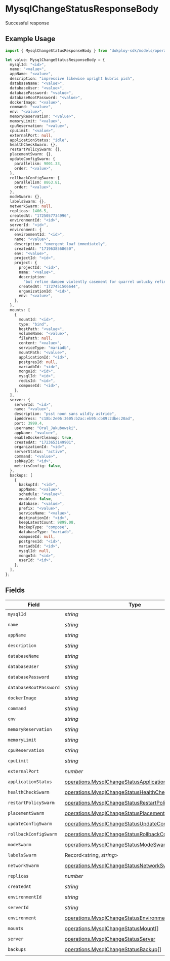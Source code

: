 # MysqlChangeStatusResponseBody

Successful response

## Example Usage

```typescript
import { MysqlChangeStatusResponseBody } from "dokploy-sdk/models/operations";

let value: MysqlChangeStatusResponseBody = {
  mysqlId: "<id>",
  name: "<value>",
  appName: "<value>",
  description: "impressive likewise upright hubris pish",
  databaseName: "<value>",
  databaseUser: "<value>",
  databasePassword: "<value>",
  databaseRootPassword: "<value>",
  dockerImage: "<value>",
  command: "<value>",
  env: "<value>",
  memoryReservation: "<value>",
  memoryLimit: "<value>",
  cpuReservation: "<value>",
  cpuLimit: "<value>",
  externalPort: null,
  applicationStatus: "idle",
  healthCheckSwarm: {},
  restartPolicySwarm: {},
  placementSwarm: {},
  updateConfigSwarm: {
    parallelism: 9001.33,
    order: "<value>",
  },
  rollbackConfigSwarm: {
    parallelism: 8863.81,
    order: "<value>",
  },
  modeSwarm: {},
  labelsSwarm: {},
  networkSwarm: null,
  replicas: 1406.5,
  createdAt: "1725057734996",
  environmentId: "<id>",
  serverId: "<id>",
  environment: {
    environmentId: "<id>",
    name: "<value>",
    description: "emergent loaf immediately",
    createdAt: "1719638568650",
    env: "<value>",
    projectId: "<id>",
    project: {
      projectId: "<id>",
      name: "<value>",
      description:
        "but refine dampen violently casement for quarrel unlucky refine highly",
      createdAt: "1727451506644",
      organizationId: "<id>",
      env: "<value>",
    },
  },
  mounts: [
    {
      mountId: "<id>",
      type: "bind",
      hostPath: "<value>",
      volumeName: "<value>",
      filePath: null,
      content: "<value>",
      serviceType: "mariadb",
      mountPath: "<value>",
      applicationId: "<id>",
      postgresId: null,
      mariadbId: "<id>",
      mongoId: "<id>",
      mysqlId: "<id>",
      redisId: "<id>",
      composeId: "<id>",
    },
  ],
  server: {
    serverId: "<id>",
    name: "<value>",
    description: "psst noon sans wildly astride",
    ipAddress: "c18b:2e06:3605:b2ac:eb95:cb89:2dbe:20ad",
    port: 3999.4,
    username: "Oral_Jakubowski",
    appName: "<value>",
    enableDockerCleanup: true,
    createdAt: "1723653149901",
    organizationId: "<id>",
    serverStatus: "active",
    command: "<value>",
    sshKeyId: "<id>",
    metricsConfig: false,
  },
  backups: [
    {
      backupId: "<id>",
      appName: "<value>",
      schedule: "<value>",
      enabled: false,
      database: "<value>",
      prefix: "<value>",
      serviceName: "<value>",
      destinationId: "<id>",
      keepLatestCount: 9899.08,
      backupType: "compose",
      databaseType: "mariadb",
      composeId: null,
      postgresId: "<id>",
      mariadbId: "<id>",
      mysqlId: null,
      mongoId: "<id>",
      userId: "<id>",
    },
  ],
};
```

## Fields

| Field                                                                                                                          | Type                                                                                                                           | Required                                                                                                                       | Description                                                                                                                    |
| ------------------------------------------------------------------------------------------------------------------------------ | ------------------------------------------------------------------------------------------------------------------------------ | ------------------------------------------------------------------------------------------------------------------------------ | ------------------------------------------------------------------------------------------------------------------------------ |
| `mysqlId`                                                                                                                      | *string*                                                                                                                       | :heavy_check_mark:                                                                                                             | N/A                                                                                                                            |
| `name`                                                                                                                         | *string*                                                                                                                       | :heavy_check_mark:                                                                                                             | N/A                                                                                                                            |
| `appName`                                                                                                                      | *string*                                                                                                                       | :heavy_check_mark:                                                                                                             | N/A                                                                                                                            |
| `description`                                                                                                                  | *string*                                                                                                                       | :heavy_check_mark:                                                                                                             | N/A                                                                                                                            |
| `databaseName`                                                                                                                 | *string*                                                                                                                       | :heavy_check_mark:                                                                                                             | N/A                                                                                                                            |
| `databaseUser`                                                                                                                 | *string*                                                                                                                       | :heavy_check_mark:                                                                                                             | N/A                                                                                                                            |
| `databasePassword`                                                                                                             | *string*                                                                                                                       | :heavy_check_mark:                                                                                                             | N/A                                                                                                                            |
| `databaseRootPassword`                                                                                                         | *string*                                                                                                                       | :heavy_check_mark:                                                                                                             | N/A                                                                                                                            |
| `dockerImage`                                                                                                                  | *string*                                                                                                                       | :heavy_check_mark:                                                                                                             | N/A                                                                                                                            |
| `command`                                                                                                                      | *string*                                                                                                                       | :heavy_check_mark:                                                                                                             | N/A                                                                                                                            |
| `env`                                                                                                                          | *string*                                                                                                                       | :heavy_check_mark:                                                                                                             | N/A                                                                                                                            |
| `memoryReservation`                                                                                                            | *string*                                                                                                                       | :heavy_check_mark:                                                                                                             | N/A                                                                                                                            |
| `memoryLimit`                                                                                                                  | *string*                                                                                                                       | :heavy_check_mark:                                                                                                             | N/A                                                                                                                            |
| `cpuReservation`                                                                                                               | *string*                                                                                                                       | :heavy_check_mark:                                                                                                             | N/A                                                                                                                            |
| `cpuLimit`                                                                                                                     | *string*                                                                                                                       | :heavy_check_mark:                                                                                                             | N/A                                                                                                                            |
| `externalPort`                                                                                                                 | *number*                                                                                                                       | :heavy_check_mark:                                                                                                             | N/A                                                                                                                            |
| `applicationStatus`                                                                                                            | [operations.MysqlChangeStatusApplicationStatusResponse](../../models/operations/mysqlchangestatusapplicationstatusresponse.md) | :heavy_check_mark:                                                                                                             | N/A                                                                                                                            |
| `healthCheckSwarm`                                                                                                             | [operations.MysqlChangeStatusHealthCheckSwarm](../../models/operations/mysqlchangestatushealthcheckswarm.md)                   | :heavy_check_mark:                                                                                                             | N/A                                                                                                                            |
| `restartPolicySwarm`                                                                                                           | [operations.MysqlChangeStatusRestartPolicySwarm](../../models/operations/mysqlchangestatusrestartpolicyswarm.md)               | :heavy_check_mark:                                                                                                             | N/A                                                                                                                            |
| `placementSwarm`                                                                                                               | [operations.MysqlChangeStatusPlacementSwarm](../../models/operations/mysqlchangestatusplacementswarm.md)                       | :heavy_check_mark:                                                                                                             | N/A                                                                                                                            |
| `updateConfigSwarm`                                                                                                            | [operations.MysqlChangeStatusUpdateConfigSwarm](../../models/operations/mysqlchangestatusupdateconfigswarm.md)                 | :heavy_check_mark:                                                                                                             | N/A                                                                                                                            |
| `rollbackConfigSwarm`                                                                                                          | [operations.MysqlChangeStatusRollbackConfigSwarm](../../models/operations/mysqlchangestatusrollbackconfigswarm.md)             | :heavy_check_mark:                                                                                                             | N/A                                                                                                                            |
| `modeSwarm`                                                                                                                    | [operations.MysqlChangeStatusModeSwarm](../../models/operations/mysqlchangestatusmodeswarm.md)                                 | :heavy_check_mark:                                                                                                             | N/A                                                                                                                            |
| `labelsSwarm`                                                                                                                  | Record<string, *string*>                                                                                                       | :heavy_check_mark:                                                                                                             | N/A                                                                                                                            |
| `networkSwarm`                                                                                                                 | [operations.MysqlChangeStatusNetworkSwarm](../../models/operations/mysqlchangestatusnetworkswarm.md)[]                         | :heavy_check_mark:                                                                                                             | N/A                                                                                                                            |
| `replicas`                                                                                                                     | *number*                                                                                                                       | :heavy_check_mark:                                                                                                             | N/A                                                                                                                            |
| `createdAt`                                                                                                                    | *string*                                                                                                                       | :heavy_check_mark:                                                                                                             | N/A                                                                                                                            |
| `environmentId`                                                                                                                | *string*                                                                                                                       | :heavy_check_mark:                                                                                                             | N/A                                                                                                                            |
| `serverId`                                                                                                                     | *string*                                                                                                                       | :heavy_check_mark:                                                                                                             | N/A                                                                                                                            |
| `environment`                                                                                                                  | [operations.MysqlChangeStatusEnvironment](../../models/operations/mysqlchangestatusenvironment.md)                             | :heavy_check_mark:                                                                                                             | N/A                                                                                                                            |
| `mounts`                                                                                                                       | [operations.MysqlChangeStatusMount](../../models/operations/mysqlchangestatusmount.md)[]                                       | :heavy_check_mark:                                                                                                             | N/A                                                                                                                            |
| `server`                                                                                                                       | [operations.MysqlChangeStatusServer](../../models/operations/mysqlchangestatusserver.md)                                       | :heavy_check_mark:                                                                                                             | N/A                                                                                                                            |
| `backups`                                                                                                                      | [operations.MysqlChangeStatusBackup](../../models/operations/mysqlchangestatusbackup.md)[]                                     | :heavy_check_mark:                                                                                                             | N/A                                                                                                                            |